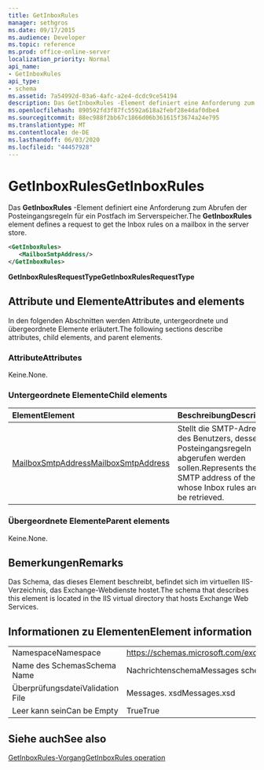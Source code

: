 ```yaml
---
title: GetInboxRules
manager: sethgros
ms.date: 09/17/2015
ms.audience: Developer
ms.topic: reference
ms.prod: office-online-server
localization_priority: Normal
api_name:
- GetInboxRules
api_type:
- schema
ms.assetid: 7a54992d-03a6-4afc-a2e4-dcdc9ce54194
description: Das GetInboxRules -Element definiert eine Anforderung zum Abrufen der Posteingangsregeln für ein Postfach im Serverspeicher.
ms.openlocfilehash: 890592fd3f87fc5592a618a2febf28e4daf0dbe4
ms.sourcegitcommit: 88ec988f2bb67c1866d06b361615f3674a24e795
ms.translationtype: MT
ms.contentlocale: de-DE
ms.lasthandoff: 06/03/2020
ms.locfileid: "44457928"
---
```

# <a name="getinboxrules"></a><span data-ttu-id="6f890-103">GetInboxRules</span><span class="sxs-lookup"><span data-stu-id="6f890-103">GetInboxRules</span></span>

<span data-ttu-id="6f890-104">Das **GetInboxRules** -Element definiert eine Anforderung zum Abrufen der Posteingangsregeln für ein Postfach im Serverspeicher.</span><span class="sxs-lookup"><span data-stu-id="6f890-104">The **GetInboxRules** element defines a request to get the Inbox rules on a mailbox in the server store.</span></span> 
  
```XML
<GetInboxRules>
   <MailboxSmtpAddress/>
</GetInboxRules>
```

 <span data-ttu-id="6f890-105">**GetInboxRulesRequestType**</span><span class="sxs-lookup"><span data-stu-id="6f890-105">**GetInboxRulesRequestType**</span></span>
## <a name="attributes-and-elements"></a><span data-ttu-id="6f890-106">Attribute und Elemente</span><span class="sxs-lookup"><span data-stu-id="6f890-106">Attributes and elements</span></span>

<span data-ttu-id="6f890-107">In den folgenden Abschnitten werden Attribute, untergeordnete und übergeordnete Elemente erläutert.</span><span class="sxs-lookup"><span data-stu-id="6f890-107">The following sections describe attributes, child elements, and parent elements.</span></span>
  
### <a name="attributes"></a><span data-ttu-id="6f890-108">Attribute</span><span class="sxs-lookup"><span data-stu-id="6f890-108">Attributes</span></span>

<span data-ttu-id="6f890-109">Keine.</span><span class="sxs-lookup"><span data-stu-id="6f890-109">None.</span></span>
  
### <a name="child-elements"></a><span data-ttu-id="6f890-110">Untergeordnete Elemente</span><span class="sxs-lookup"><span data-stu-id="6f890-110">Child elements</span></span>

|<span data-ttu-id="6f890-111">**Element**</span><span class="sxs-lookup"><span data-stu-id="6f890-111">**Element**</span></span>|<span data-ttu-id="6f890-112">**Beschreibung**</span><span class="sxs-lookup"><span data-stu-id="6f890-112">**Description**</span></span>|
|:-----|:-----|
|[<span data-ttu-id="6f890-113">MailboxSmtpAddress</span><span class="sxs-lookup"><span data-stu-id="6f890-113">MailboxSmtpAddress</span></span>](mailboxsmtpaddress.md) <br/> |<span data-ttu-id="6f890-114">Stellt die SMTP-Adresse des Benutzers, dessen Posteingangsregeln abgerufen werden sollen.</span><span class="sxs-lookup"><span data-stu-id="6f890-114">Represents the SMTP address of the user whose Inbox rules are to be retrieved.</span></span>  <br/> |
   
### <a name="parent-elements"></a><span data-ttu-id="6f890-115">Übergeordnete Elemente</span><span class="sxs-lookup"><span data-stu-id="6f890-115">Parent elements</span></span>

<span data-ttu-id="6f890-116">Keine.</span><span class="sxs-lookup"><span data-stu-id="6f890-116">None.</span></span>
  
## <a name="remarks"></a><span data-ttu-id="6f890-117">Bemerkungen</span><span class="sxs-lookup"><span data-stu-id="6f890-117">Remarks</span></span>

<span data-ttu-id="6f890-118">Das Schema, das dieses Element beschreibt, befindet sich im virtuellen IIS-Verzeichnis, das Exchange-Webdienste hostet.</span><span class="sxs-lookup"><span data-stu-id="6f890-118">The schema that describes this element is located in the IIS virtual directory that hosts Exchange Web Services.</span></span>
  
## <a name="element-information"></a><span data-ttu-id="6f890-119">Informationen zu Elementen</span><span class="sxs-lookup"><span data-stu-id="6f890-119">Element information</span></span>

|||
|:-----|:-----|
|<span data-ttu-id="6f890-120">Namespace</span><span class="sxs-lookup"><span data-stu-id="6f890-120">Namespace</span></span>  <br/> |https://schemas.microsoft.com/exchange/services/2006/messages  <br/> |
|<span data-ttu-id="6f890-121">Name des Schemas</span><span class="sxs-lookup"><span data-stu-id="6f890-121">Schema Name</span></span>  <br/> |<span data-ttu-id="6f890-122">Nachrichtenschema</span><span class="sxs-lookup"><span data-stu-id="6f890-122">Messages schema</span></span>  <br/> |
|<span data-ttu-id="6f890-123">Überprüfungsdatei</span><span class="sxs-lookup"><span data-stu-id="6f890-123">Validation File</span></span>  <br/> |<span data-ttu-id="6f890-124">Messages. xsd</span><span class="sxs-lookup"><span data-stu-id="6f890-124">Messages.xsd</span></span>  <br/> |
|<span data-ttu-id="6f890-125">Leer kann sein</span><span class="sxs-lookup"><span data-stu-id="6f890-125">Can be Empty</span></span>  <br/> |<span data-ttu-id="6f890-126">True</span><span class="sxs-lookup"><span data-stu-id="6f890-126">True</span></span>  <br/> |
   
## <a name="see-also"></a><span data-ttu-id="6f890-127">Siehe auch</span><span class="sxs-lookup"><span data-stu-id="6f890-127">See also</span></span>



[<span data-ttu-id="6f890-128">GetInboxRules-Vorgang</span><span class="sxs-lookup"><span data-stu-id="6f890-128">GetInboxRules operation</span></span>](getinboxrules-operation.md)

